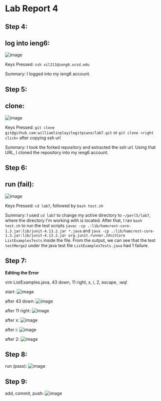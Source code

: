 # Lab Report 4

## Step 4:

**log into ieng6:**
---

![image](https://github.com/williamlinplayzlegitpiano/15Llabreports/assets/55766910/7a10a252-44ee-4899-bc26-74f9c9486872)

Keys Pressed: `ssh xil211@ieng6.ucsd.edu`

Summary: I logged into my ieng6 account.

## Step 5:

**clone:**
---

![image](https://github.com/williamlinplayzlegitpiano/15Llabreports/assets/55766910/0e5cc96e-9b0a-4e27-943a-ab1aa9163405)

Keys Pressed: `git clone git@github.com:williamlinplayzlegitpiano/lab7.git` or `git clone <right click>` after copying ssh url

Summary: I took the forked repository and extracted the ssh url. Using that URL, I cloned the repository into my ieng6 account.

## Step 6:

**run (fail):**
---

![image](https://github.com/williamlinplayzlegitpiano/15Llabreports/assets/55766910/f3d854d0-8336-4a20-a903-2b96015e348a)

Keys Pressed: `cd lab7`, followed by `bash test.sh`

Summary: I used `cd lab7` to change my active directory to `~/perl5/lab7`, where the directory I'm working with is located. After that, I ran `bash test.sh` to run the test scripts `javac -cp .:lib/hamcrest-core-1.3.jar:lib/junit-4.13.2.jar *.java` and `java -cp .:lib/hamcrest-core-1.3.jar:lib/junit-4.13.2.jar org.junit.runner.JUnitCore ListExamplesTests` inside the file. From the output, we can see that the test `testMerge2` under the java test file `ListExamplesTests.java` had 1 failure. 

## Step 7:

**Editing the Error**

vim ListExamples.java, 43 down,   11 right, x, i, 2, escape, :wq!

start: 
![image](https://github.com/williamlinplayzlegitpiano/15Llabreports/assets/55766910/74e54f5b-d224-4db7-9867-e3de4de5116d)

after 43 down:
![image](https://github.com/williamlinplayzlegitpiano/15Llabreports/assets/55766910/79d54a0e-bcc2-4d07-9298-e91a664c16f5)

after 11 right:
![image](https://github.com/williamlinplayzlegitpiano/15Llabreports/assets/55766910/2087d7c4-9027-4e0a-8101-6464cd7222da)

after x:
![image](https://github.com/williamlinplayzlegitpiano/15Llabreports/assets/55766910/c8ac37e6-f31e-4033-8ad8-aab30aeac9a7)

after i:
![image](https://github.com/williamlinplayzlegitpiano/15Llabreports/assets/55766910/161e25a2-962e-42b2-aa30-019640299a7f)

after 2:
![image](https://github.com/williamlinplayzlegitpiano/15Llabreports/assets/55766910/e686747d-717b-425c-b8fe-b66dd807dd85)

## Step 8:

run (pass):
![image](https://github.com/williamlinplayzlegitpiano/15Llabreports/assets/55766910/dd6d3812-9cad-4f29-ab08-f4e790b1359f)

## Step 9:

add, commit, push:
![image](https://github.com/williamlinplayzlegitpiano/15Llabreports/assets/55766910/8dea82c4-c73a-4755-a369-c3d1cc131eef)
